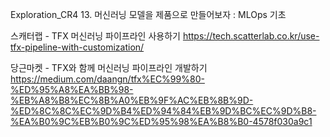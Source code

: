 

Exploration_CR4
13. 머신러닝 모델을 제품으로 만들어보자 : MLOps 기초

스캐터랩 - TFX 머신러닝 파이프라인 사용하기
https://tech.scatterlab.co.kr/use-tfx-pipeline-with-customization/

당근마켓 - TFX와 함께 머신러닝 파이프라인 개발하기
https://medium.com/daangn/tfx%EC%99%80-%ED%95%A8%EA%BB%98-%EB%A8%B8%EC%8B%A0%EB%9F%AC%EB%8B%9D-%ED%8C%8C%EC%9D%B4%ED%94%84%EB%9D%BC%EC%9D%B8-%EA%B0%9C%EB%B0%9C%ED%95%98%EA%B8%B0-4578f030a9c1

